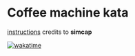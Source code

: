 # Coffee machine kata

[instructions](./coffeemachine-gh-pages/index.html)
credits to **simcap**

[![wakatime](https://wakatime.com/badge/user/52fea420-cbe4-4ed2-96b9-796155f63dad/project/30684e79-b1cd-41aa-8462-c57dae3f5fa9.svg)](https://wakatime.com/badge/user/52fea420-cbe4-4ed2-96b9-796155f63dad/project/30684e79-b1cd-41aa-8462-c57dae3f5fa9)
